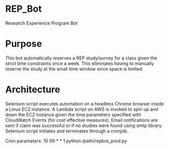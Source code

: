 # REP_Bot
Research Experience Program Bot

# Purpose 
This bot automatically reserves a REP study/survey for a class given the strict time constraints once a week. 
This eliminates having to manually reserve the study at the small time window since space is limited.

# Architecture
Selenium script executes automation on a headless Chrome browser inside a Linux EC2 instance.
A Lambda script on AWS is invoked to spin up and down the EC2 instance given the time parameters specified with CloudWatch Events (for cost effective measures).
Email notifications are sent if claim was successful or if no studies were found using smtp library.
Selenium script initiates and terminates through a cronjob.

Cron parameters: 10 09 * * 1 python /path/repbot_prod.py
